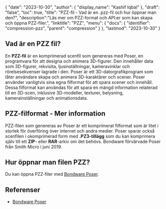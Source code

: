 {
"date": "2023-10-30",
  "author": {
"display_name": "Kashif Iqbal"
},
"draft": "false",
"toc": true,
"title": "PZZ-fil - Vad är en .pzz-fil och hur öppnar man den?",
  "description":"Läs mer om PZZ-format och API:er som kan skapa och öppna PZZ-filer.",
  "linktitle": "PZZ",
  "menu": {
    "docs": {
      "identifier": "compression-pzz",
      "parent": "compression"
}
},
"lastmod": "2023-10-30"
}

## Vad är en PZZ fil?

En **PZZ-fil** är en komprimerad scenfil som genereras med Poser, en programvara för att designa och animera 3D-figurer. Den innehåller data som 3D-figurer, rekvisita, ljusinställningar, kameravinklar och rörelsesekvenser lagrade i den. Poser är ett 3D-datorgrafikprogram som låter användare skapa och animera 3D-karaktärer och scener. Poser använder vanligtvis sina egna filformat för att spara scener och innehåll. Dessa filformat kan användas för att spara en mängd information relaterad till en 3D-scen, inklusive 3D-modeller, texturer, belysning, kamerainställningar och animationsdata.

## PZZ-filformat - Mer information

PZZ-filen som genereras av Poser är ett komprimerat filformat som är litet i storlek för överföring över internet och andra medier. Poser sparar också scenfilen i okomprimerad form med **.PZ3-tillägg** som du kan komprimera själv till ett **ZIP**- eller **RAR**-arkiv om det behövs. Bondware förvärvade Poser från Smith Micro i juni 2019.

## Hur öppnar man filen PZZ?

Du kan öppna PZZ-filer med [Bondware Poser](https://www.posersoftware.com/).

## Referenser

 * [Bondware Poser](https://www.posersoftware.com/)
